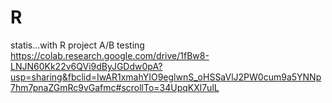 # R
statis...with R project
A/B testing
https://colab.research.google.com/drive/1fBw8-LNJN60Kk22v6QVi9dByJGDdw0pA?usp=sharing&fbclid=IwAR1xmahYIO9eglwnS_oHSSaVlJ2PW0cum9a5YNNp7hm7pnaZGmRc9vGafmc#scrollTo=34UpqKXl7ulL

